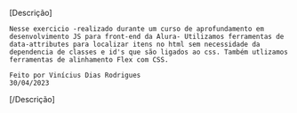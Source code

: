 [Descrição]

    Nesse exercicio -realizado durante um curso de aprofundamento em desenvolvimento JS para front-end da Alura- Utilizamos ferramentas de data-attributes para localizar itens no html sem necessidade da dependencia de classes e id's que são ligados ao css. Também utlizamos ferramentas de alinhamento Flex com CSS.

    Feito por Vinícius Dias Rodrigues
    30/04/2023

[/Descrição]
